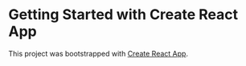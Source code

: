 # Getting Started with Create React App

This project was bootstrapped with [Create React App](https://github.com/SourabhSinghBhadouriya).

